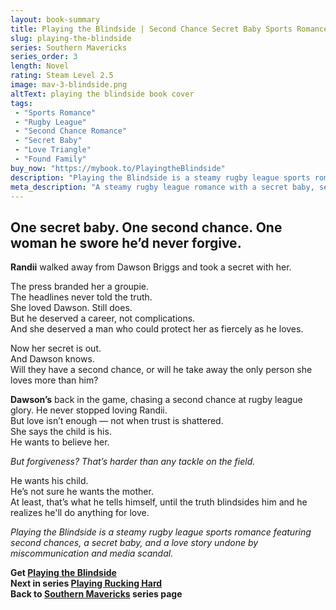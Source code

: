 ```yaml
---
layout: book-summary
title: Playing the Blindside | Second Chance Secret Baby Sports Romance
slug: playing-the-blindside
series: Southern Mavericks
series_order: 3
length: Novel
rating: Steam Level 2.5
image: mav-3-blindside.png
altText: playing the blindside book cover
tags:
 - "Sports Romance"
 - "Rugby League"
 - "Second Chance Romance"
 - "Secret Baby"
 - "Love Triangle"
 - "Found Family"
buy_now: "https://mybook.to/PlayingtheBlindside" 
description: "Playing the Blindside is a steamy rugby league sports romance featuring second chances, a secret baby, and a love story undone by miscommunication. When Randii’s secret is exposed, Dawson must choose between the career he’s rebuilt and the woman who broke his heart. Passion, scandal, and redemption collide in this emotional sports romance."
meta_description: "A steamy rugby league romance with a secret baby, second chances, and scandal. Dawson’s career is back on track—until Randii’s secret changes everything."
---
```


## One secret baby. One second chance. One woman he swore he’d never forgive.

**Randii** walked away from Dawson Briggs and took a secret with her.

The press branded her a groupie.  
The headlines never told the truth.  
She loved Dawson. Still does.  
But he deserved a career, not complications.  
And she deserved a man who could protect her as fiercely as he loves.

Now her secret is out.  
And Dawson knows.  
Will they have a second chance, or will he take away the only person she loves more than him?

**Dawson’s** back in the game, chasing a second chance at rugby league glory.
He never stopped loving Randii.  
But love isn’t enough — not when trust is shattered.  
She says the child is his.  
He wants to believe her.  

_But forgiveness? That’s harder than any tackle on the field._

He wants his child.  
He’s not sure he wants the mother.  
At least, that’s what he tells himself, until the truth blindsides him and he realizes he'll do anything for love.

_Playing the Blindside is a steamy rugby league sports romance featuring second chances, a secret baby, and a love story undone by miscommunication and media scandal._

**Get [Playing the Blindside](https://mybook.to/PlayingtheBlindside "Playing the Blindside")**  
**Next in series [Playing Rucking Hard](https://mybook.to/PlayingRuckingHard "Playing Rucking Hard")**  
**Back to [Southern Mavericks](/series/southern-mavericks "Southern Mavericks") series page**